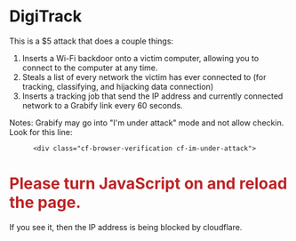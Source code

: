 # DigiTrack
This is a $5 attack that does a couple things:

1) Inserts a Wi-Fi backdoor onto a victim computer, allowing you to connect to the computer at any time.
2) Steals a list of every network the victim has ever connected to (for tracking, classifying, and hijacking data connection)
3) Inserts a tracking job that send the IP address and currently connected network to a Grabify link every 60 seconds.

Notes: Grabify may go into "I'm under attack" mode and not allow checkin. Look for this line:

          <div class="cf-browser-verification cf-im-under-attack">
  <noscript><h1 data-translate="turn_on_js" style="color:#bd2426;">Please turn JavaScript on and reload the page.</h1></noscript>
  
 If you see it, then the IP address is being blocked by cloudflare.
